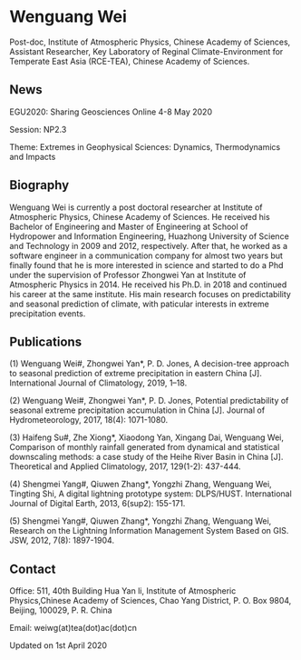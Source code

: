 # Wenguang Wei

Post-doc, Institute of Atmospheric Physics, Chinese Academy of Sciences,
Assistant Researcher, Key Laboratory of Reginal Climate-Environment for Temperate East Asia (RCE-TEA), Chinese Academy of Sciences.

## News

EGU2020: Sharing Geosciences Online 4-8 May 2020

Session: NP2.3

Theme: Extremes in Geophysical Sciences: Dynamics, Thermodynamics and Impacts



## Biography

Wenguang Wei is currently a post doctoral researcher at Institute of Atmospheric Physics, Chinese Academy of Sciences. He received his Bachelor of Engineering and Master of Engineering at School of Hydropower and Information Engineering, Huazhong University of Science and Technology in 2009 and 2012, respectively. After that, he worked as a software engineer in a communication company for almost two years but finally found that he is more interested in science and started to do a Phd under the supervision of Professor Zhongwei Yan at Institute of Atmospheric Physics in 2014. He received his Ph.D. in 2018 and continued his career at the same institute. His main research focuses on predictability and seasonal prediction of climate, with paticular interests in extreme precipitation events.

## Publications

(1) Wenguang Wei#, Zhongwei Yan*, P. D. Jones, A decision-tree approach to seasonal prediction of extreme precipitation in eastern China [J]. International Journal of Climatology, 2019, 1–18.

(2) Wenguang Wei#, Zhongwei Yan*, P. D. Jones, Potential predictability of seasonal extreme precipitation accumulation in China [J]. Journal of Hydrometeorology, 2017, 18(4): 1071-1080.

(3) Haifeng Su#, Zhe Xiong*, Xiaodong Yan, Xingang Dai, Wenguang Wei, Comparison of monthly rainfall generated from dynamical and statistical downscaling methods: a case study of the Heihe River Basin in China [J]. Theoretical and Applied Climatology, 2017, 129(1-2): 437-444.

(4) Shengmei Yang#, Qiuwen Zhang*, Yongzhi Zhang, Wenguang Wei, Tingting Shi, A digital lightning prototype system: DLPS/HUST. International Journal of Digital Earth, 2013, 6(sup2): 155-171.

(5) Shengmei Yang#, Qiuwen Zhang*, Yongzhi Zhang, Wenguang Wei, Research on the Lightning Information Management System Based on GIS. JSW, 2012, 7(8): 1897-1904.

## Contact

Office: 511, 40th Building Hua Yan li, Institute of Atmospheric Physics,Chinese Academy of Sciences, Chao Yang District, P. O. Box 9804, Beijing, 100029, P. R. China

Email: weiwg(at)tea(dot)ac(dot)cn

Updated on 1st April 2020
